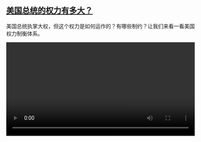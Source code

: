 <!--1730980024000-->
[美国总统的权力有多大？](https://www.dw.com/zh/%E7%BE%8E%E5%9B%BD%E6%80%BB%E7%BB%9F%E7%9A%84%E6%9D%83%E5%8A%9B%E6%9C%89%E5%A4%9A%E5%A4%A7%EF%BC%9F/a-70682627)
------

<p>美国总统执掌大权，但这个权力是如何运作的？有哪些制约？让我们来看一看美国权力制衡体系。</small></p><video src="https://tvdownloaddw-a.akamaihd.net/vps/webvideos/CHI/2024/DWVG/DWVGCHI241104_president_01ICW_AVC_640x360.mp4" controls style="width:100%"></video>
